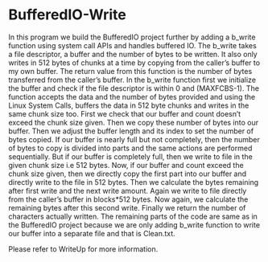 # BufferedIO-Write

In this program we build the BufferedIO project further by adding a b_write function using system call APIs and handles buffered IO. The b_write takes a file descriptor, a buffer and the number of bytes to be written. It also only writes in 512 bytes of chunks at a time by copying from the caller’s buffer to my own buffer. The return value from this function is the number of bytes transferred from the caller’s buffer. In the b_write function first we initialize the buffer and check if the file descriptor is within 0 and (MAXFCBS-1). The function accepts the data and the number of bytes provided and using the Linux System Calls, buffers the data in 512 byte chunks and writes in the same chunk size too. First we check that our buffer and count doesn’t exceed the chunk size given. Then we copy these number of bytes into our buffer. Then we adjust the buffer length and its index to set the number of bytes copied. If our buffer is nearly full but not completely, then the number of bytes to copy is divided into parts and the same actions are performed sequentially. But if our buffer is completely full, then we write to file in the given chunk size i.e 512 bytes. Now, if our buffer and count exceed the chunk size given, then we directly copy the first part into our buffer and directly write to the file in 512 bytes. Then we calculate the bytes remaining after first write and the next write amount. Again we write to file directly from the caller’s buffer in blocks*512 bytes. Now again, we calculate the remaining bytes after this second write. Finally we return the number of characters actually written. The remaining parts of the code are same as in the BufferedIO project because we are only adding b_write function to write our buffer into a separate file and that is Clean.txt.

Please refer to WriteUp for more information.
